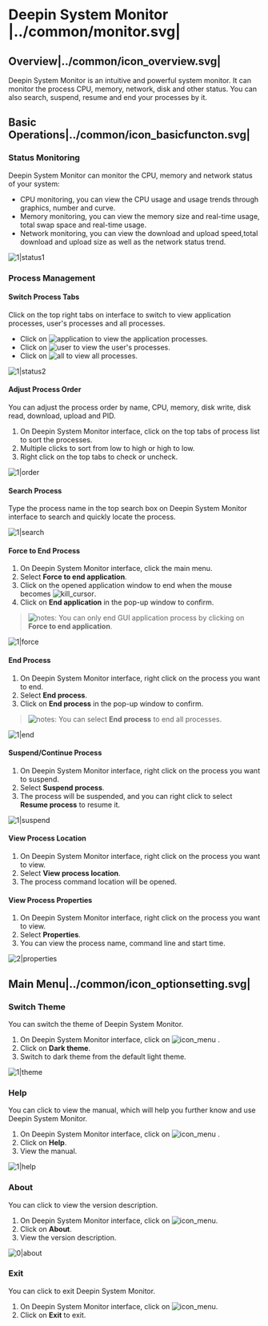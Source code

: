 # Deepin System Monitor |../common/monitor.svg|

## Overview|../common/icon_overview.svg|

Deepin System Monitor is an intuitive and powerful system monitor. It can monitor the process CPU, memory, network, disk and other status. You can also search, suspend, resume and end your processes by it.


## Basic Operations|../common/icon_basicfuncton.svg|

### Status Monitoring

Deepin System Monitor can monitor the CPU, memory and network status of your system:

- CPU monitoring, you can view the CPU usage and usage trends through graphics, number and curve.
- Memory monitoring, you can view the memory size and real-time usage, total swap space and real-time usage.
- Network monitoring, you can view the download and upload speed,total download and upload size as well as the network status trend.

![1|status1](jpg/status1.jpg)


### Process Management

#### Switch Process Tabs

Click on the top right tabs on interface to switch to view application processes, user's processes and all processes.

- Click on ![application](icon/application.png) to view the application processes.
- Click on ![user](icon/user.png) to view the user's processes.
- Click on ![all](icon/all.png) to view all processes.

![1|status2](jpg/status2.jpg)

#### Adjust Process Order

You can adjust the process order by name, CPU, memory, disk write, disk read, download, upload and PID.

1. On Deepin System Monitor interface, click on the top tabs of process list to sort the processes.
2. Multiple clicks to sort from low to high or high to low.
3. Right click on the top tabs to check or uncheck.

![1|order](jpg/order.jpg)


#### Search Process

Type the process name in the top search box on Deepin System Monitor interface to search and quickly locate the process.

![1|search](jpg/search.jpg)

#### Force to End Process

1. On Deepin System Monitor interface, click the main menu.
2. Select **Force to end application**.
3. Click on the opened application window to end when the mouse becomes ![kill_cursor](icon/kill_cursor.png).
4. Click on **End application** in the pop-up window to confirm.

> ![notes](icon/notes.svg): You can only end GUI application process by clicking on **Force to end application**.


![1|force](jpg/force.jpg)

#### End Process

1. On Deepin System Monitor interface, right click on the process you want to end.
2. Select **End process**.
3. Click on **End process** in the pop-up window to confirm.

> ![notes](icon/notes.svg): You can select **End process** to end all processes.

![1|end](jpg/end.jpg)


#### Suspend/Continue Process

1. On Deepin System Monitor interface, right click on the process you want to suspend.
2. Select **Suspend process**.
3. The process will be suspended, and you can right click to select **Resume process** to resume it.

![1|suspend](jpg/suspend.jpg)


#### View Process Location

1. On Deepin System Monitor interface, right click on the process you want to view.
2. Select **View process location**.
3. The process command location will be opened.


#### View Process Properties

1. On Deepin System Monitor interface, right click on the process you want to view.
2. Select **Properties**.
3. You can view the process name, command line and start time.

![2|properties](jpg/properties.jpg)


## Main Menu|../common/icon_optionsetting.svg|

### Switch Theme

You can switch the theme of Deepin System Monitor.

1. On Deepin System Monitor interface, click on ![icon_menu](icon/icon_menu.svg) .
2. Click on **Dark theme**.
3. Switch to dark theme from the default light theme.

![1|theme](jpg/theme.jpg)



### Help

You can click to view the manual, which will help you further know and use Deepin System Monitor.

1. On Deepin System Monitor interface, click on ![icon_menu](icon/icon_menu.svg) .
2. Click on **Help**.
3. View the manual.


![1|help](jpg/help.jpg)


### About

You can click to view the version description.

1. On Deepin System Monitor interface, click on ![icon_menu](icon/icon_menu.svg).
2. Click on **About**.
3. View the version description.

![0|about](jpg/about.jpg)


### Exit

You can click to exit Deepin System Monitor.

1. On Deepin System Monitor interface, click on ![icon_menu](icon/icon_menu.svg).
2. Click on **Exit** to exit.
